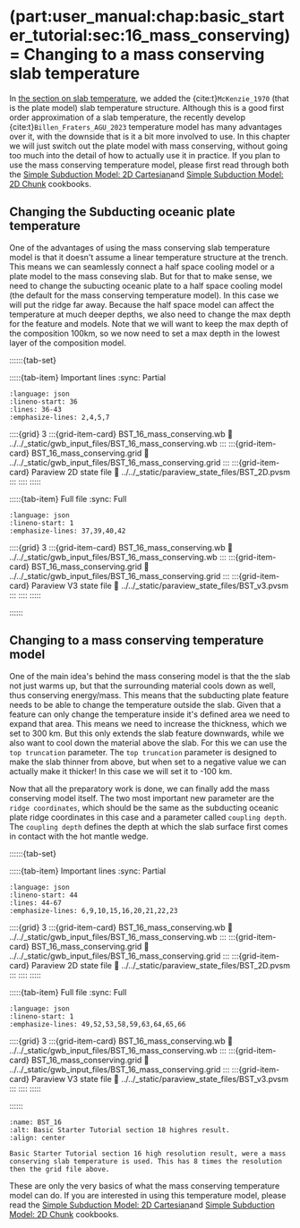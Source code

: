 (part:user_manual:chap:basic_starter_tutorial:sec:16_mass_conserving)=
Changing to a mass conserving slab temperature
===============================

In [the section on slab temperature](part:user_manual:chap:basic_starter_tutorial:sec:12_subducting_plate_temp), we added the {cite:t}`McKenzie_1970` (that is the plate model) slab temperature structure. Although this is a good first order approximation of a slab temperature, the recently develop {cite:t}`Billen_Fraters_AGU_2023` temperature model has many advantages over it, with the downside that is it a bit more involved to use. In this chapter we will just switch out the plate model with mass conserving, without going too much into the detail of how to actually use it in practice. If you plan to use the mass conserving temperature model, please first read through both the [Simple Subduction Model: 2D Cartesian](part:user_manual:chap:cookbooks:sec:simple_subduction_2d_cartesian)and [Simple Subduction Model: 2D Chunk](part:user_manual:chap:cookbooks:sec:simple_subduction_2d_chunk) cookbooks.

## Changing the Subducting oceanic plate temperature
One of the advantages of using the mass conserving slab temperature model is that it doesn't assume a linear temperature structure at the trench. This means we can seamlessly connect a half space cooling model or a plate model to the mass conseving slab. But for that to make sense, we need to change the subucting oceanic plate to a half space cooling model (the default for the mass conserving temperature model). In this case we will put the ridge far away. Because the half space model can affect the temperature at much deeper depths, we also need to change the max depth for the feature and models. Note that we will want to keep the max depth of the composition 100km, so we now need to set a max depth in the lowest layer of the composition model.


::::::{tab-set}

:::::{tab-item} Important lines
:sync: Partial

```{literalinclude} ../../_static/gwb_input_files/BST_16_mass_conserving.wb
:language: json
:lineno-start: 36
:lines: 36-43
:emphasize-lines: 2,4,5,7
```
::::{grid} 3
:::{grid-item-card} BST_16_mass_conserving.wb
:link: ../../_static/gwb_input_files/BST_16_mass_conserving.wb
:::
:::{grid-item-card} BST_16_mass_conserving.grid
:link: ../../_static/gwb_input_files/BST_16_mass_conserving.grid
:::
:::{grid-item-card} Paraview 2D state file 
:link: ../../_static/paraview_state_files/BST_2D.pvsm
:::
::::
:::::

:::::{tab-item} Full file
:sync: Full


```{literalinclude} ../../_static/gwb_input_files/BST_16_mass_conserving.wb
:language: json
:lineno-start: 1
:emphasize-lines: 37,39,40,42
```

::::{grid} 3
:::{grid-item-card} BST_16_mass_conserving.wb
:link: ../../_static/gwb_input_files/BST_16_mass_conserving.wb
:::
:::{grid-item-card} BST_16_mass_conserving.grid
:link: ../../_static/gwb_input_files/BST_16_mass_conserving.grid
:::
:::{grid-item-card} Paraview V3 state file 
:link: ../../_static/paraview_state_files/BST_v3.pvsm
:::
::::
:::::

::::::

## Changing to a mass conserving temperature model

One of the main idea's behind the mass consering model is that the the slab not just warms up, but that the surrounding material cools down as well, thus conserving energy/mass. This means that the subducting plate feature needs to be able to change the temperature outside the slab. Given that a feature can only change the temperature inside it's defined area we need to expand that area. This means we need to increase the thickness, which we set to 300 km. But this only extends the slab feature downwards, while we also want to cool down the material above the slab. For this we can use the `top truncation` parameter. The `top truncation` parameter is designed to make the slab thinner from above, but when set to a negative value we can actually make it thicker! In this case we will set it to -100 km. 

Now that all the preparatory work is done, we can finally add the mass conserving model itself. The two most important new parameter are the `ridge coordinates`, which should be the same as the subducting oceanic plate ridge coordinates in this case and a parameter called `coupling depth`. The `coupling depth` defines the depth at which the slab surface first comes in contact with the hot mantle wedge.

::::::{tab-set}

:::::{tab-item} Important lines
:sync: Partial

```{literalinclude} ../../_static/gwb_input_files/BST_16_mass_conserving.wb
:language: json
:lineno-start: 44
:lines: 44-67
:emphasize-lines: 6,9,10,15,16,20,21,22,23
```
::::{grid} 3
:::{grid-item-card} BST_16_mass_conserving.wb
:link: ../../_static/gwb_input_files/BST_16_mass_conserving.wb
:::
:::{grid-item-card} BST_16_mass_conserving.grid
:link: ../../_static/gwb_input_files/BST_16_mass_conserving.grid
:::
:::{grid-item-card} Paraview 2D state file 
:link: ../../_static/paraview_state_files/BST_2D.pvsm
:::
::::
:::::

:::::{tab-item} Full file
:sync: Full


```{literalinclude} ../../_static/gwb_input_files/BST_16_mass_conserving.wb
:language: json
:lineno-start: 1
:emphasize-lines: 49,52,53,58,59,63,64,65,66
```

::::{grid} 3
:::{grid-item-card} BST_16_mass_conserving.wb
:link: ../../_static/gwb_input_files/BST_16_mass_conserving.wb
:::
:::{grid-item-card} BST_16_mass_conserving.grid
:link: ../../_static/gwb_input_files/BST_16_mass_conserving.grid
:::
:::{grid-item-card} Paraview V3 state file 
:link: ../../_static/paraview_state_files/BST_v3.pvsm
:::
::::
:::::

::::::



```{figure} ../../../../doc/sphinx/_static/images/user_manual/basic_starter_tutorial/BST_16.png
:name: BST_16
:alt: Basic Starter Tutorial section 18 highres result. 
:align: center

Basic Starter Tutorial section 16 high resolution result, were a mass conserving slab temperature is used. This has 8 times the resolution then the grid file above.
```

These are only the very basics of what the mass conserving temperature model can do. If you are interested in using this temperature model, please read the [Simple Subduction Model: 2D Cartesian](part:user_manual:chap:cookbooks:sec:simple_subduction_2d_cartesian)and [Simple Subduction Model: 2D Chunk](part:user_manual:chap:cookbooks:sec:simple_subduction_2d_chunk) cookbooks.